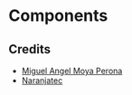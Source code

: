# Components


## Credits

- [Miguel Angel Moya Perona](https://banzee.net)
- [Naranjatec](https://naranjatec.com)